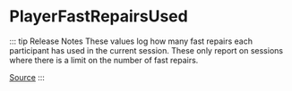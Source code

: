 # PlayerFastRepairsUsed <Badge text="int" />


::: tip Release Notes
These values log how many fast repairs each participant has used in the current session. These only report on sessions where there is a limit on the number of fast repairs.

[Source](https://forums.iracing.com/discussion/209/2021-season-3-release-notes-2021-06-08-02)
:::
